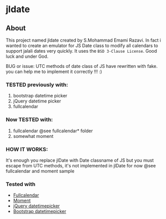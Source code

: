 # jldate

## About
This project named jldate created by S.Mohammad Emami Razavi. In fact i wanted to create an emulator for JS Date class
to modify all calendars to support jalali dates very quickly. It uses the `BSD 3-Clause License`. Good luck and under God.

BUG or issue:
UTC methods of date class of JS have rewritten with fake.
you can help me to implement it correctly !!! :)

### TESTED previously with:
1. bootstrap datetime picker
2. jQuery datetime picker
3. fullcalendar

### Now TESTED with:
1. fullcalendar @see fullcalendar* folder
2. somewhat moment

### HOW IT WORKS:
It's enough you replace jlDate with Date classname of JS
but you must escape from UTC methods, it's not implemented in jlDate for now
@see fullcalendar and moment sample

### Tested with
* [Fullcalendar](https://github.com/arshaw/fullcalendar)
* [Moment](https://github.com/moment/moment)
* [jQuery datetimepicker](http://plugins.jquery.com/datetimepicker/)
* [Bootstrap datetimepicker](https://github.com/Eonasdan/bootstrap-datetimepicker)
